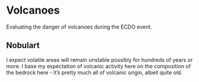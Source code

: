 # Volcanoes

Evaluating the danger of volcanoes during the ECDO event.

## Nobulart

I expect volatile areas will remain unstable possibly for hundreds of years or more. I base my expectation of volcanic activity here on the composition of the bedrock here - it’s pretty much all of volcanic origin, albeit quite old.